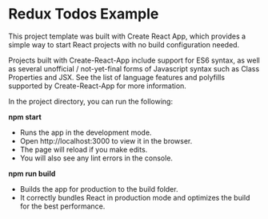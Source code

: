 <h1>Redux Todos Example</h1>

This project template was built with Create React App, which provides a simple way to start React projects with no build configuration needed.

Projects built with Create-React-App include support for ES6 syntax, as well as several unofficial / not-yet-final forms of Javascript syntax such as Class Properties and JSX. See the list of language features and polyfills supported by Create-React-App for more information.

In the project directory, you can run the following:

<b>npm start</b> 
<ul>
  <li>Runs the app in the development mode.</li>
  <li>Open http://localhost:3000 to view it in the browser.</li>
  <li>The page will reload if you make edits.</li>
  <li>You will also see any lint errors in the console.</li>
</ul>

<b>npm run build</b>
<ul>
  <li>Builds the app for production to the build folder.</li>
  <li>It correctly bundles React in production mode and optimizes the build for the best performance.</li>
</ul>
